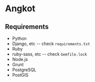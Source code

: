 Angkot
======

Requirements
------------

* Python
* Django, etc -- check `requirements.txt`
* Ruby
* ruby-sass, etc -- check `Gemfile.lock`
* Node.js
* Grunt
* PostgreSQL
* PostGIS

